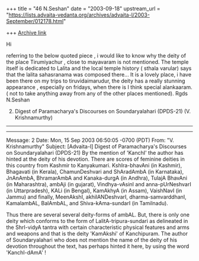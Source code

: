 +++
title = "46 N.Seshan"
date = "2003-09-18"
upstream_url = "https://lists.advaita-vedanta.org/archives/advaita-l/2003-September/012178.html"

+++
[Archive link](https://lists.advaita-vedanta.org/archives/advaita-l/2003-September/012178.html)

Hi

referring to the below quoted piece , i would like to know why the deity of
the place Tirumiyachur , close to mayavaram is not mentioned. The temple
itself is dedicated to Lalita and the local temple history ( sthala varular)
says that the lalita sahasranama was composed there... It is a lovely place,
i have been there on my trips to tiruvidaimarudur, the deity has a really
stunning appearance , especially on fridays, when there is I think special
alankaaram. ( not to take anything away from any of the other places
mentioned).
Rgds
N.Seshan



   2. Digest of Paramacharya's Discourses on Soundaryalahari
      (DPDS-21) (V. Krishnamurthy)


----------------------------------------------------------------------
  ------------------------------

Message: 2
Date: Mon, 15 Sep 2003 06:50:05 -0700 (PDT)
From: "V. Krishnamurthy" <profvk at yahoo.com>
Subject: [Advaita-l] Digest of Paramacharya's Discourses on
Soundaryalahari (DPDS-21)
 By the mention of 'KanchI' the author has hinted at the deity of his
devotion. There are scores of feminine deities in this country from Kashmir
to Kanyakumari. KshIra-bhavAni (in Kashmir), Bhagavati (in Kerala),
ChamunDeshvari and ShAradAmbA (in Karnataka), JnAnAmbA, BhramarAmbA and
Kanaka-durgA (in Andhra), TulajA BhavAni (in Maharashtra), ambAji (in
gujarat), Vindhya-vAsinI and anna-pUrNeshvarI (in Uttarpradesh), KALi (in
Bengal), KamAkhyA (in Assam), VaishNavI (in Jammu) and finally, MeenAkshI,
akhilANDeshvarI, dharma-samvarddhanI, KamalambAL, BalAmbAL, and
Shiva-kAma-sundarI (in Tamilnadu).



 Thus there are several  several deity-forms of ambAL. But, there is only
one deity which conforms to the  form of LalitA-tripura-sundari as
delineated in the ShrI-vidyA tantra with  certain characteristic physical
features and arms and weapons and that is the deity 'KamAkshi' of
Kanchipuram. The author of Soundaryalahari who does not mention the name of
the deity of his devotion throughout the text, has perhaps hinted it here,
by using the word 'KanchI-dAmA' !





